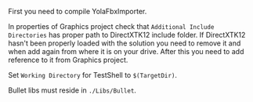 First you need to compile YolaFbxImporter.

In properties of Graphics project check that `Additional Include Directories` has proper path to DirectXTK12 include folder. If DirectXTK12 hasn't been properly loaded with the solution you need to remove it and when add again from where it is on your drive. After this you need to add reference to it from Graphics project.

Set `Working Directory` for TestShell to `$(TargetDir)`.

Bullet libs must reside in `./Libs/Bullet`.
